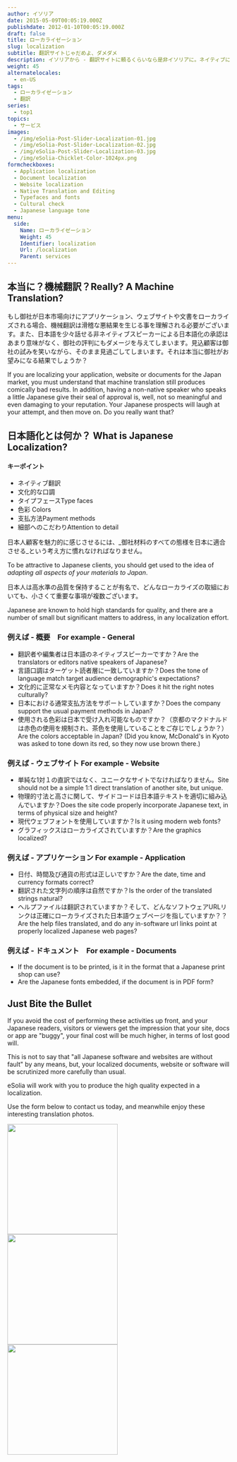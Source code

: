 ```yaml
---
author: イソリア
date: 2015-05-09T00:05:19.000Z
publishdate: 2012-01-10T00:05:19.000Z
draft: false
title: ローカライゼーション
slug: localization
subtitle: 翻訳サイトじゃだめよ、ダメダメ
description: イソリアから - 翻訳サイトに頼るくらいなら是非イソリアに。ネイティブによって整合性のとれたローカライゼーションを様々な分野で
weight: 45
alternatelocales:
  - en-US
tags:
  - ローカライゼーション
  - 翻訳
series:
  - top1
topics:
  - サービス
images:
  - /img/eSolia-Post-Slider-Localization-01.jpg
  - /img/eSolia-Post-Slider-Localization-02.jpg
  - /img/eSolia-Post-Slider-Localization-03.jpg
  - /img/eSolia-Chicklet-Color-1024px.png
formcheckboxes:
  - Application localization
  - Document localization
  - Website localization
  - Native Translation and Editing
  - Typefaces and fonts
  - Cultural check
  - Japanese language tone
menu:
  side:
    Name: ローカライゼーション
    Weight: 45
    Identifier: localization
    Url: /localization
    Parent: services
---
```


## 本当に？機械翻訳？Really? A Machine Translation?

もし御社が日本市場向けにアプリケーション、ウェブサイトや文書をローカライズされる場合、機械翻訳は滑稽な悪結果を生じる事を理解される必要がございます。また、日本語を少々話せる非ネイティブスピーカーによる日本語化の承認はあまり意味がなく、御社の評判にもダメージを与えてしまいます。見込顧客は御社の試みを笑いながら、そのまま見過ごしてしまいます。それは本当に御社がお望みになる結果でしょうか？

If you are localizing your application, website or documents for the Japan market, you must understand that machine translation still produces comically bad results. In addition, having a non-native speaker who speaks a little Japanese give their seal of approval is, well, not so meaningful and even damaging to your reputation. Your Japanese prospects will laugh at your attempt, and then move on. Do you really want that?

## 日本語化とは何か？ What is Japanese Localization?

<div class="esolia-card-panel cyan darken-4 z-depth-1">
  <h4 class="center green-text text-accent-3">キーポイント</h4>
    <ul>
      <li class="white-text">ネイティブ翻訳</li>
      <li class="white-text">文化的な口調</li>
      <li class="white-text">タイプフェースType faces</li>
      <li class="white-text">色彩 Colors</li>
      <li class="white-text">支払方法Payment methods</li>
      <li class="white-text">細部へのこだわりAttention to detail</li>
    </ul>
</div>

日本人顧客を魅力的に感じさせるには、_御社材料のすべての態様を日本に適合させる_という考え方に慣れなければなりません。

To be attractive to Japanese clients, you should get used to the idea of _adapting all aspects of your materials to Japan_.

日本人は高水準の品質を保持することが有名で、どんなローカライズの取組においても、小さくて重要な事項が複数ございます。

Japanese are known to hold high standards for quality, and there are a number of small but significant matters to address, in any localization effort.

### 例えば - 概要　For example - General

* 翻訳者や編集者は日本語のネイティブスピーカーですか？Are the translators or editors native speakers of Japanese?  
* 言語口調はターゲット読者層に一致していますか？Does the tone of language match target audience demographic's expectations?
* 文化的に正常なメモ内容となっていますか？Does it hit the right notes culturally?
* 日本における通常支払方法をサポートしていますか？Does the company support the usual payment methods in Japan?
* 使用される色彩は日本で受け入れ可能なものですか？（京都のマクドナルドは赤色の使用を規制され、茶色を使用していることをご存じでしょうか？）Are the colors acceptable in Japan? (Did you know, McDonald's in Kyoto was asked to tone down its red, so they now use brown there.)

### 例えば - ウェブサイト For example - Website

* 単純な1対１の直訳ではなく、ユニークなサイトでなければなりません。Site should not be a simple 1:1 direct translation of another site, but unique.
* 物理的寸法と高さに関して、サイドコードは日本語テキストを適切に組み込んでいますか？Does the site code properly incorporate Japanese text, in terms of physical size and height?
* 現代ウェブフォントを使用していますか？Is it using modern web fonts?
* グラフィックスはローカライズされていますか？Are the graphics localized?

### 例えば - アプリケーション For example - Application

* 日付、時間及び通貨の形式は正しいですか？Are the date, time and currency formats correct?
* 翻訳された文字列の順序は自然ですか？Is the order of the translated strings natural?
* ヘルプファイルは翻訳されていますか？そして、どんなソフトウェアURLリンクは正確にローカライズされた日本語ウェブページを指していますか？？Are the help files translated, and do any in-software url links point at properly localized Japanese web pages?

### 例えば - ドキュメント　For example - Documents

* If the document is to be printed, is it in the format that a Japanese print shop can use?
* Are the Japanese fonts embedded, if the document is in PDF form?

## Just Bite the Bullet

If you avoid the cost of performing these activities up front, and your Japanese readers, visitors or viewers get the impression that your site, docs or app are "buggy", your final cost will be much higher, in terms of lost good will.

This is not to say that "all Japanese software and websites are without fault" by any means, but, your localized documents, website or software will be scrutinized more carefully than usual.

eSolia will work with you to produce the high quality expected in a localization.

Use the form below to contact us today, and meanwhile enjoy these interesting translation photos.

<div class="row">
  <div class="col s12 m6 l4"><img class="materialboxed" data-caption="Washlet sit deeply - by eSolia Inc." width="250" src="/img/eSolia-Post-Slider-Localization-01.jpg"></div>
  <div class="col s12 m6 l4"><img class="materialboxed" data-caption="Shank's pony - by eSolia Inc." width="250" src="/img/eSolia-Post-Slider-Localization-02.jpg"></div>
  <div class="col s12 m6 l4"><img class="materialboxed" data-caption="Whoopie pie - by eSolia Inc." width="250" src="/img/eSolia-Post-Slider-Localization-03.jpg"></div>
</div>
